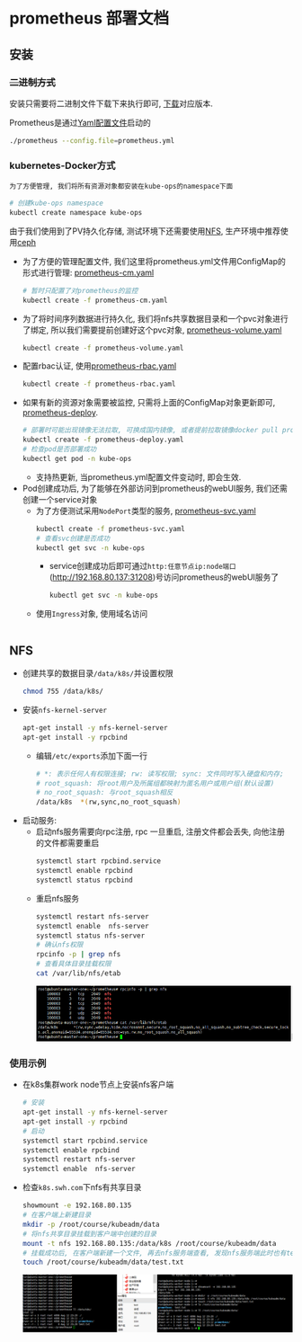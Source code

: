 # prometheus 部署文档

## 安装

### ~~二进制方式~~
安装只需要将二进制文件下载下来执行即可, [下载](https://prometheus.io/download/)对应版本.

Prometheus是通过[Yaml配置文件](prometheus.yml)启动的
```bash
./prometheus --config.file=prometheus.yml
```

### kubernetes-Docker方式

`为了方便管理, 我们将所有资源对象都安装在kube-ops的namespace下面`
```bash
# 创建kube-ops namespace
kubectl create namespace kube-ops
```

由于我们使用到了PV持久化存储, 测试环境下还需要使用[NFS](#NFS), 生产环境中推荐使用[ceph](../ceph/ceph.md)

- 为了方便的管理配置文件, 我们这里将prometheus.yml文件用ConfigMap的形式进行管理:
[prometheus-cm.yaml](prometheus-cm.yaml)
    ```bash
    # 暂时只配置了对prometheus的监控
    kubectl create -f prometheus-cm.yaml
    ```
- 为了将时间序列数据进行持久化, 我们将nfs共享数据目录和一个pvc对象进行了绑定, 所以我们需要提前创建好这个pvc对象,
[prometheus-volume.yaml](prometheus-volume.yaml)
    ```bash
    kubectl create -f prometheus-volume.yaml
    ```
- 配置rbac认证, 使用[prometheus-rbac.yaml](prometheus-rbac.yaml)
    ```bash
    kubectl create -f prometheus-rbac.yaml
    ```
- 如果有新的资源对象需要被监控, 只需将上面的ConfigMap对象更新即可, [prometheus-deploy](prometheus-deploy.yaml).
    ```bash
    # 部署时可能出现镜像无法拉取, 可换成国内镜像, 或者提前拉取镜像docker pull prom/prometheus
    kubectl create -f prometheus-deploy.yaml
    # 检查pod是否部署成功
    kubectl get pod -n kube-ops
    ```
    - 支持热更新, 当prometheus.yml配置文件变动时, 即会生效.
- Pod创建成功后, 为了能够在外部访问到prometheus的webUI服务, 我们还需创建一个service对象
    - 为了方便测试采用`NodePort`类型的服务, [prometheus-svc.yaml](prometheus-svc.yaml)
        ```bash
        kubectl create -f prometheus-svc.yaml
        # 查看svc创建是否成功
        kubectl get svc -n kube-ops
        ```
        - service创建成功后即可通过`http:任意节点ip:node端口`(http://192.168.80.137:31208)号访问prometheus的webUI服务了
            ```bash
            kubectl get svc -n kube-ops
            ```
    - 使用`Ingress`对象, 使用域名访问
        ```bash
        ```


## NFS
- 创建共享的数据目录`/data/k8s/`并设置权限
    ```bash
    chmod 755 /data/k8s/
    ```
- 安装`nfs-kernel-server`
    ```bash
    apt-get install -y nfs-kernel-server
    apt-get install -y rpcbind
    ```
    - 编辑`/etc/exports`添加下面一行
        ```bash
        # *: 表示任何人有权限连接; rw: 读写权限; sync: 文件同时写入硬盘和内存; 
        # root_squash: 将root用户及所属组都映射为匿名用户或用户组(默认设置)
        # no_root_squash: 与root_squash相反
        /data/k8s  *(rw,sync,no_root_squash)
        ```
- 启动服务:
    - 启动nfs服务需要向rpc注册, rpc 一旦重启, 注册文件都会丢失, 向他注册的文件都需要重启
        ```bash
        systemctl start rpcbind.service
        systemctl enable rpcbind
        systemctl status rpcbind
        ```
    - 重启nfs服务
        ```bash
        systemctl restart nfs-server
        systemctl enable  nfs-server
        systemctl status nfs-server
        # 确认nfs权限
        rpcinfo -p | grep nfs
        # 查看具体目录挂载权限
        cat /var/lib/nfs/etab
        ```
        ![](../../../../doc/picture/k8s/prometheus/nfs.png)
        
        
### 使用示例        
- 在k8s集群work node节点上安装nfs客户端
    ```bash
    # 安装
    apt-get install -y nfs-kernel-server
    apt-get install -y rpcbind
    # 启动
    systemctl start rpcbind.service
    systemctl enable rpcbind
    systemctl restart nfs-server
    systemctl enable  nfs-server
    ```
- 检查`k8s.swh.com`下nfs有共享目录
    ```bash
    showmount -e 192.168.80.135
    # 在客户端上新建目录
    mkdir -p /root/course/kubeadm/data
    # 将nfs共享目录挂载到客户端中创建的目录
    mount -t nfs 192.168.80.135:/data/k8s /root/course/kubeadm/data
    # 挂载成功后, 在客户端新建一个文件, 再去nfs服务端查看, 发现nfs服务端此时也有test.txt文件
    touch /root/course/kubeadm/data/test.txt
    ```
    ![](../../../../doc/picture/k8s/prometheus/nfs%20client.png)